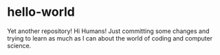 # hello-world
Yet another repository!
Hi Humans! Just committing some changes and trying to learn as much as I can about the world of coding and computer science.
